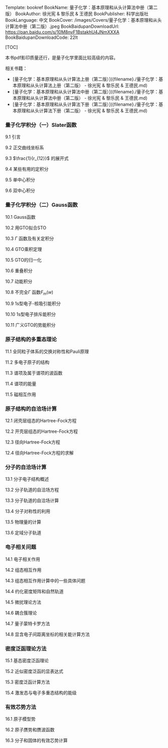 Template: bookref
BookName: 量子化学：基本原理和从头计算法中册（第二版）
BookAuthor: 徐光宪 & 黎乐民 & 王德民
BookPublisher: 科学出版社
BookLanguage: 中文
BookCover: /images/Covers/量子化学：基本原理和从头计算法中册（第二版）.jpeg
BookBaidupanDownloadUrl: https://pan.baidu.com/s/10M8nvF1BstakhU4JNmXXXA 
BookBaidupanDownloadCode: 22lt

[TOC]

本书pdf影印质量还行，是量子化学里面比较高级的内容。



相关书籍：

- [量子化学：基本原理和从头计算法上册（第二版）]({filename}./量子化学：基本原理和从头计算法上册（第二版） - 徐光宪 & 黎乐民 & 王德民.md)
- [量子化学：基本原理和从头计算法中册（第二版）]({filename}./量子化学：基本原理和从头计算法中册（第二版） - 徐光宪 & 黎乐民 & 王德民.md)
- [量子化学：基本原理和从头计算法下册（第二版）]({filename}./量子化学：基本原理和从头计算法下册（第二版） - 徐光宪 & 黎乐民 & 王德民.md)



### 量子化学积分（一）Slater函数

9.1 引言

9.2 正交曲线坐标系

9.3 $\frac{1}{r_{12}}$ 的展开式

9.4 某些有用的定积分

9.5 单中心积分

9.6 双中心积分

### 量子化学积分（二）Gauss函数

10.1 Gauss函数

10.2 用GTO拟合STO

10.3 $\Gamma$ 函数及有关定积分

10.4 GTO乘积定理

10.5 GTO的归一化

10.6 重叠积分

10.7 动能积分

10.8 不完全$\Gamma$ 函数$F_m(w)$

10.9 1s型电子-核吸引能积分

10.10 1s型电子排斥能积分

10.11 广义GTO的势能积分

### 原子结构的多重态理论

11.1 全同粒子体系的交换对称性和Pauli原理

11.2 多电子原子的结构

11.3 谱项及属于谱项的波函数

11.4 谱项的能量

11.5 磁相互作用

### 原子结构的自洽场计算

12.1 闭壳层组态的Hartree-Fock方程

12.2 开壳层组态的Hartree-Fock方程

12.3 径向Hartree-Fock方程

12.4 径向Hartree-Fock方程的求解

### 分子的自洽场计算

13.1 分子电子结构概述

13.2 分子轨道的自洽场方程

13.3 分子轨道的自洽场计算

13.4 分子对称性的利用

13.5 物理量的计算

13.6 定域分子轨道

### 电子相关问题

14.1 电子相关作用

14.2 组态相互作用

14.3 组态相互作用计算中的一些具体问题

14.4 约化密度矩阵和自然轨道

14.5 微扰理论方法

14.6 耦合簇理论

14.7 量子蒙特卡罗方法

14.8 显含电子间距离坐标的相关能计算方法

### 密度泛函理论方法

15.1 基态密度泛函理论

15.2 近似密度泛函的显表达式

15.3 密度泛函计算方法

15.4 激发态与电子多重态结构的能级

### 有效芯势方法

16.1 原子模型势

16.2 原子赝势和赝波函数

16.3 分子和固体的有效芯势计算
